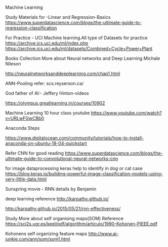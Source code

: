 Machine Learning 

Study Materials for -Linear and Regression-Basics
https://www.superdatascience.com/blogs/the-ultimate-guide-to-regression-classification

For Practice - UCI Machine learning.All type of Datasets for practice
https://archive.ics.uci.edu/ml/index.php
https://archive.ics.uci.edu/ml/datasets/Combined+Cycle+Power+Plant


Books Collection 
More about Neural networks and Deep Learning Michale Nileson 

http://neuralnetworksanddeeplearning.com/chap1.html

ANN-Pooling refer:
scs.reyserson.ca/

God father of AI:-
  Jeffery Hinton-videos
  
  https://olympus.greatlearning.in/courses/10902
  
  
 Machine Learning 10 hour class youtube
 https://www.youtube.com/watch?v=URLwFGwCBb0
  
 Anaconda Steps
 
 https://www.digitalocean.com/community/tutorials/how-to-install-anaconda-on-ubuntu-18-04-quickstart
 
Refer CNN for good reading
https://www.superdatascience.com/blogs/the-ultimate-guide-to-convolutional-neural-networks-cnn

for image dataprocessing keras help to identify in dog or cat case
https://blog.keras.io/building-powerful-image-classification-models-using-very-little-data.html

Sunspring movie - RNN details by Benjamin

deep learning reference
http://karpathy.github.io/

http://karpathy.github.io/2015/05/21/rnn-effectiveness/

Study More about self organising maps(SOM) Reference
https://sci2s.ugr.es/keel/pdf/algorithm/articulo/1990-Kohonen-PIEEE.pdf

Kohonens self organizing feature maps
http://www.ai-junkie.com/ann/som/som1.html



